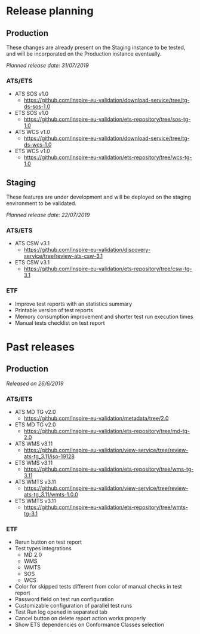 # Release planning

## Production
These changes are already present on the Staging instance to be tested, and will be incorporated on the Production instance eventually.

*Planned release date: 31/07/2019*

### ATS/ETS

* ATS SOS v1.0
    * https://github.com/inspire-eu-validation/download-service/tree/tg-ds-sos-1.0
* ETS SOS v1.0
    * https://github.com/inspire-eu-validation/ets-repository/tree/sos-tg-1.0
* ATS WCS v1.0
    * https://github.com/inspire-eu-validation/download-service/tree/tg-ds-wcs-1.0
* ETS WCS v1.0
    * https://github.com/inspire-eu-validation/ets-repository/tree/wcs-tg-1.0


## Staging
These features are under development and will be deployed on the staging environment to be validated.

*Planned release date: 22/07/2019*

### ATS/ETS
* ATS CSW v3.1
    * https://github.com/inspire-eu-validation/discovery-service/tree/review-ats-csw-3.1
* ETS CSW v3.1
    * https://github.com/inspire-eu-validation/ets-repository/tree/csw-tg-3.1

### ETF
* Improve test reports with an statistics summary
* Printable version of test reports
* Memory consumption improvement and shorter test run execution times
* Manual tests checklist on test report


# Past releases

## Production

*Released on 26/6/2019*

### ATS/ETS
* ATS MD TG v2.0
    * https://github.com/inspire-eu-validation/metadata/tree/2.0 
* ETS MD TG v2.0
    * https://github.com/inspire-eu-validation/ets-repository/tree/md-tg-2.0
* ATS WMS v3.11
    * https://github.com/inspire-eu-validation/view-service/tree/review-ats-tg_3.11/iso-19128
* ETS WMS v3.11
    * https://github.com/inspire-eu-validation/ets-repository/tree/wms-tg-3.11
* ATS WMTS v3.11
    * https://github.com/inspire-eu-validation/view-service/tree/review-ats-tg_3.11/wmts-1.0.0
* ETS WMTS v3.11
    * https://github.com/inspire-eu-validation/ets-repository/tree/wmts-tg-3.1

### ETF
* Rerun button on test report
* Test types integrations
    * MD 2.0
    * WMS
    * WMTS
    * SOS
    * WCS
* Color for skipped tests different from color of manual checks in test report
* Password field on test run configuration
* Customizable configuration of parallel test runs
* Test Run log opened in separated tab
* Cancel button on delete report action works properly
* Show ETS dependencies on Conformance Classes selection
